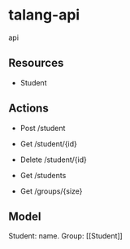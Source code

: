 # talang-api
api

## Resources
- Student

## Actions
- Post /student
- Get /student/{id}
- Delete /student/{id}
- Get /students

- Get /groups/{size}

## Model
Student: name.
Group: [[Student]]